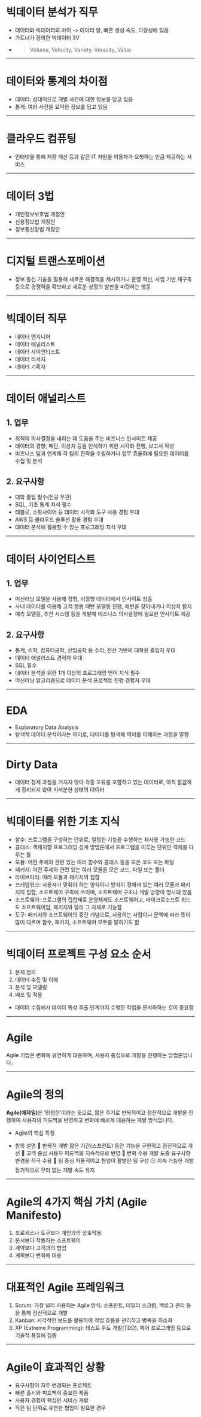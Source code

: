 <h1 id="빅데이터-분석가-직무">빅데이터 분석가 직무</h1>
<ul>
<li>데이터와 빅데이터의 차이 -&gt; 데이터 양, 빠른 생성 속도, 다양성에 있음</li>
<li>가트너가 정의한 빅데이터 3V</li>
<li><blockquote>
<p>Volume, Velocity, Variety, Veracity, Value</p>
</blockquote>
</li>
</ul>
<hr />
<h1 id="데이터와-통계의-차이점">데이터와 통계의 차이점</h1>
<ul>
<li>데이터: 상대적으로 개별 사건에 대한 정보를 담고 있음</li>
<li>통계: 여러 사건을 요약한 정보를 담고 있음</li>
</ul>
<hr />
<h1 id="클라우드-컴퓨팅">클라우드 컴퓨팅</h1>
<ul>
<li>인터넷을 통해 저장 계산 등과 같은 IT 자원을 이용자가 요청하는 만큼 제공하는 서비스</li>
</ul>
<hr />
<h1 id="데이터-3법">데이터 3법</h1>
<ul>
<li>개인정보보호법 개정안</li>
<li>신용정보법 개정안</li>
<li>정보통신망법 개정안</li>
</ul>
<hr />
<h1 id="디지털-트랜스포메이션">디지털 트랜스포메이션</h1>
<ul>
<li>정보 통신 기술을 활용해 새로운 해결책을 제시하거나 운영 혁신, 사업 기반 재구축 등으로 경쟁력을 확보하고 새로운 성장의 발판을 마련하는 행동</li>
</ul>
<hr />
<h1 id="빅데이터-직무">빅데이터 직무</h1>
<ul>
<li>데이터 엔지니어</li>
<li>데이터 애널리스트</li>
<li>데이터 사이언티스트</li>
<li>데이터 리서처</li>
<li>데이터 기획자</li>
</ul>
<hr />
<h1 id="데이터-애널리스트">데이터 애널리스트</h1>
<h2 id="1-업무">1. 업무</h2>
<ul>
<li>최적의 의사결정을 내리는 데 도움을 주는 비즈니스 인사이트 제공</li>
<li>데이터의 경향, 패턴, 이상치 등을 인식하기 위한 시각화 진행, 보고서 작성</li>
<li>비즈니스 팀과 연계해 각 팀의 전략을 수립하거나 업무 효율화에 필요한 데이터를 수집 및 분석</li>
</ul>
<h2 id="2-요구사항">2. 요구사항</h2>
<ul>
<li>대학 졸업 필수(전공 무관)</li>
<li>SQL, 기초 통계 지식 필수</li>
<li>태블로, 스팟사이어 등 데이터 시각화 도구 사용 경험 우대</li>
<li>AWS 등 클라우드 솔루션 활용 경험 우대</li>
<li>데이터 분석에 활용할 수 있는 프로그래밍 지식 우대</li>
</ul>
<hr />
<h1 id="데이터-사이언티스트">데이터 사이언티스트</h1>
<h2 id="1-업무-1">1. 업무</h2>
<ul>
<li>머신러닝 모델을 사용해 정형, 비정형 데이터에서 인사이트 창출</li>
<li>사내 데이터를 이용해 고객 행동 패턴 모델링 진행, 패턴을 찾아내거나 이상치 탐지</li>
<li>예측 모델링, 추천 시스템 등을 개발해 비즈니스 의사결정에 필요한 인사이트 제공</li>
</ul>
<h2 id="2-요구사항-1">2. 요구사항</h2>
<ul>
<li>통계, 수학, 컴퓨터공학, 산업공학 등 수리, 전산 기반의 대학원 졸업자 우대</li>
<li>데이터 애널리스트 경력자 우대 </li>
<li>SQL 필수</li>
<li>데이터 분석을 위한 1개 이상의 프로그래밍 언어 지식 필수</li>
<li>머신러닝 알고리즘으로 데이터 분석 프로젝트 진행 경험자 우대</li>
</ul>
<hr />
<h1 id="eda">EDA</h1>
<ul>
<li>Exploratory Data Analysis</li>
<li>탐색적 데이터 분석이라는 의미로, 데이터를 탐색해 의미를 이해하는 과정을 말함</li>
</ul>
<hr />
<h1 id="dirty-data">Dirty Data</h1>
<ul>
<li>데이터 정제 과정을 거치지 않아 각종 오류를 포함하고 있는 데이터로, 아직 깔끔하게 정리되지 않아 지저분한 상태의 데이터</li>
</ul>
<hr />
<h1 id="빅데이터를-위한-기초-지식">빅데이터를 위한 기초 지식</h1>
<ul>
<li>함수: 프로그램을 구성하는 단위로, 일정한 기능을 수행하는 재사용 가능한 코드</li>
<li>클래스: 객체지향 프로그래밍 성계 방법론에서 프로그램을 이루는 단위인 객체를 다루는 틀</li>
<li>모듈: 어떤 주제와 관련 있는 여러 함수와 클래스 등을 모은 코드 또는 파일</li>
<li>패키지: 어떤 주제와 관련 있는 여러 모듈을 모은 코드, 파일 또는 폴더</li>
<li>라이브러리: 여러 모듈과 패키지의 집합</li>
<li>프레임워크: 사용자가 맞춰야 하는 양식이나 방식이 정해져 있는 여러 모듈과 패키지의 집합, 소프트웨어 구축에 쓰이며, 소프트웨어 구조나 개발 방향이 명시돼 있음</li>
<li>소프트웨어: 프로그램의 집합체로 운영체제도 소프트웨어고, 마이크로소프트 워드도 소프트웨어임, 패키지와 달리 그 자체로 기능함</li>
<li>도구: 패키지와 소프트웨어의 중간 개념으로, 사용하는 사람이나 문맥에 따라 뜻이 많이 다르며 함수, 패키지, 소프트웨어 모두를 말하기도 함</li>
</ul>
<hr />
<h1 id="빅데이터-프로젝트-구성-요소-순서">빅데이터 프로젝트 구성 요소 순서</h1>
<ol>
<li>문제 정의</li>
<li>데이터 수집 및 이해</li>
<li>분석 및 모델링</li>
<li>배포 및 적용</li>
</ol>
<ul>
<li>데이터 수집에서 데이터 특성 추출 단계까지 수행한 작업을 문서화하는 것이 중요함</li>
</ul>
<hr />
<h1 id="agile">Agile</h1>
<p>Agile 기법은 변화에 유연하게 대응하며, 사용자 중심으로 개발을 진행하는 방법론입니다.</p>
<hr />
<h1 id="agile의-정의">Agile의 정의</h1>
<p><strong>Agile(애자일)</strong>은 ‘민첩한’이라는 뜻으로,
짧은 주기로 반복적이고 점진적으로 개발을 진행하여
사용자의 피드백을 반영하고 변화에 빠르게 대응하는 개발 방식입니다.</p>
<ul>
<li><p>Agile의 핵심 특징</p>
</li>
<li><p>항목    설명
🔁 반복적 개발    짧은 기간(스프린트) 동안 기능을 구현하고 점진적으로 개선
🙋 고객 중심    사용자 피드백을 지속적으로 반영
🔄 변화 수용    개발 도중 요구사항 변경을 적극 수용
👥 팀 중심    자율적이고 협업이 활발한 팀 구성
🕒 지속 가능한 개발    장기적으로 무리 없는 개발 속도 유지</p>
</li>
</ul>
<hr />
<h1 id="agile의-4가지-핵심-가치-agile-manifesto">Agile의 4가지 핵심 가치 (Agile Manifesto)</h1>
<ol>
<li>프로세스나 도구보다 개인과의 상호작용</li>
<li>문서보다 작동하는 소프트웨어</li>
<li>계약보다 고객과의 협업</li>
<li>계획보다 변화에 대응</li>
</ol>
<hr />
<h1 id="대표적인-agile-프레임워크">대표적인 Agile 프레임워크</h1>
<ol>
<li>Scrum: 가장 널리 사용되는 Agile 방식. 스프린트, 데일리 스크럼, 백로그 관리 등을 통해 점진적으로 개발</li>
<li>Kanban: 시각적인 보드를 활용하여 작업 흐름을 관리하고 병목을 최소화</li>
<li>XP (Extreme Programming): 테스트 주도 개발(TDD), 페어 프로그래밍 등으로 기술적 품질에 집중</li>
</ol>
<hr />
<h1 id="agile이-효과적인-상황">Agile이 효과적인 상황</h1>
<ul>
<li>요구사항이 자주 변경되는 프로젝트</li>
<li>빠른 출시와 피드백이 중요한 제품</li>
<li>사용자 경험이 핵심인 서비스 개발</li>
<li>작은 팀 단위로 유연한 협업이 필요한 경우</li>
</ul>